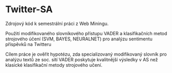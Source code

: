# Twitter-SA
Zdrojový kód k semestrální práci z Web Miningu. 

Použití modifikovaného slovníkového přístupu VADER a klasifikačních metod strojového účení (SVM, BAYES, NEURALNET) pro analýzu sentimentu příspěvků na Twitteru

Cílem práce je ověřit hypotézu, zda specializovaný modifikovaný slovník pro analýzu textů ze soc. sítí VADER poskytuje kvalitnější výsledky v AS než klasické klasifikační metody strojového učení.   



